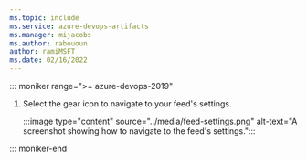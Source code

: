 ```yaml
---
ms.topic: include
ms.service: azure-devops-artifacts
ms.manager: mijacobs
ms.author: rabououn
author: ramiMSFT
ms.date: 02/16/2022
---
```


::: moniker range=">= azure-devops-2019"

1. Select the gear icon to navigate to your feed's settings.

    :::image type="content" source="../media/feed-settings.png" alt-text="A screenshot showing how to navigate to the feed's settings.":::

::: moniker-end


